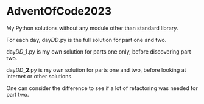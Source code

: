 # AdventOfCode2023

My Python solutions without any module other than standard library.

For each day, day*DD*.py is the full solution for part one and two.

day*DD*<b>_1</b>.py is my own solution for parts one only, before discovering part two. 

day*DD*<b>_2</b>.py is my own solution for parts one and two, before looking at internet or other solutions. 

One can consider the difference to see if a lot of refactoring was needed for part two.
